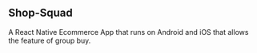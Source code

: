 ## Shop-Squad

A React Native Ecommerce App that runs on Android and iOS that allows the feature of group buy.

